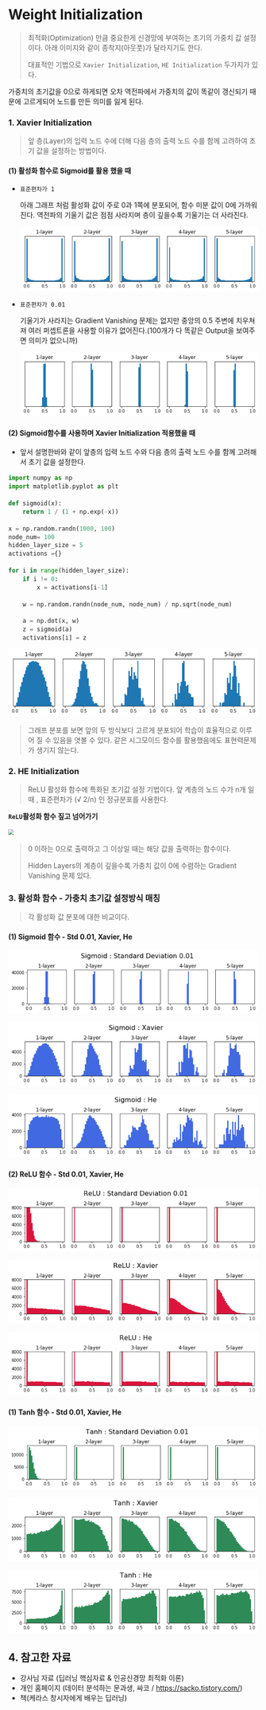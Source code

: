 # Weight Initialization

> 최적화(Optimization) 만큼 중요한게 신경망에 부여하는 초기의 가중치 값 설정이다.  아래 이미지와 같이 종착지(아웃풋)가 달라지기도 한다.
>
> 대표적인 기법으로 `Xavier Initialization`, `HE Initialization`  두가지가 있다.



가중치의 초기값을 0으로 하게되면 오차 역전파에서 가중치의 값이 똑같이 갱신되기 때문에 고르게되어 노드를 만든 의미를 잃게 된다.



### 1. Xavier Initialization

>  앞 층(Layer)의 입력 노드 수에 더해 다음 층의 출력 노드 수를 함께 고려하여 초기 값을 설정하는 방법이다.

#### (1) 활성화 함수로 Sigmoid를 활용 했을 때

- `표준편차가 1`

  아래 그래프 처럼 활성화 값이 주로 0과 1쪽에 분포되어, 함수 미분 값이 0에 가까워진다. 역전파의 기울기 값은 점점 사라지며 층이 깊을수록 기울기는 더 사라진다.

  ![](https://github.com/dannylee93/Images/blob/master/Image%20Analysis%20A.I/Sigmoid(std_1).jpg?raw=true)

- `표준편차가 0.01`

  기울기가 사라지는 Gradient Vanishing 문제는 없지만 중앙의 0.5 주변에 치우쳐져 여러 퍼셉트론을 사용할 이유가 없어진다.(100개가 다 똑같은 Output을 보여주면 의미가 없으니까)

  ![](https://github.com/dannylee93/Images/blob/master/Image%20Analysis%20A.I/Sigmoid(std_0.01).jpg?raw=true)



#### (2) Sigmoid함수를 사용하며 Xavier Initialization 적용했을 때

- 앞서 설명한바와 같이 앞층의 입력 노드 수와 다음 층의 출력 노드 수를 함께 고려해서 초기 값을 설정한다.

```python
import numpy as np
import matplotlib.pyplot as plt

def sigmoid(x):
    return 1 / (1 + np.exp(-x))

x = np.random.randn(1000, 100)
node_num= 100
hidden_layer_size = 5
activations ={}

for i in range(hidden_layer_size):
    if i != 0:
        x = activations[i-1]
        
    w = np.random.randn(node_num, node_num) / np.sqrt(node_num)
    
    a = np.dot(x, w)
    z = sigmoid(a)
    activations[i] = z
```

![](https://github.com/dannylee93/Images/blob/master/Image%20Analysis%20A.I/Xavier_Ini.jpg?raw=true)

> 그래프 분포를 보면 앞의 두 방식보다 고르게 분포되어 학습이 효율적으로 이루어 질 수 있음을 엿볼 수 있다. 같은 시그모이드 함수를 활용했음에도 표현력문제가 생기지 않는다.



### 2. HE Initialization

> ReLU 활성화 함수에 특화된 초기값 설정 기법이다. 앞 계층의 노드 수가 n개 일때 , 표준편차가 (√ 2/n) 인 정규분포를 사용한다.



**`ReLU`활성화 함수 짚고 넘어가기**

<img src="https://miro.medium.com/max/666/1*nrxtwp6rzqdFhgYh0x-eVw.png" style="zoom:67%;" />

> 0 이하는 0으로 출력하고 그 이상일 때는 해당 값을 출력하는 함수이다.
>
> Hidden Layers의 계층이 깊을수록 가충치 값이 0에 수렴하는 Gradient Vanishing 문제 있다.



### 3. 활성화 함수 - 가충치 초기값 설정방식 매칭

> 각 활성화 값 분포에 대한 비교이다.

#### (1) Sigmoid 함수 - Std 0.01, Xavier, He

![](https://github.com/dannylee93/Images/blob/master/Image%20Analysis%20A.I/Sigmoid_Standard(std_0.01).jpg?raw=true)

![](https://github.com/dannylee93/Images/blob/master/Image%20Analysis%20A.I/Sigmoid_Xavier(std_0.01).jpg?raw=true)

![](https://github.com/dannylee93/Images/blob/master/Image%20Analysis%20A.I/Sigmoid_HE(std_0.01).jpg?raw=true)

#### (2) ReLU 함수 - Std 0.01, Xavier, He

![](https://github.com/dannylee93/Images/blob/master/Image%20Analysis%20A.I/ReLU_Standard(std_0.01).jpg?raw=true)

![](https://github.com/dannylee93/Images/blob/master/Image%20Analysis%20A.I/ReLU_Xavier(std_0.01).jpg?raw=true)

![](https://github.com/dannylee93/Images/blob/master/Image%20Analysis%20A.I/ReLU_HE(std_0.01).jpg?raw=true)

#### (1) Tanh 함수 - Std 0.01, Xavier, He

![](https://github.com/dannylee93/Images/blob/master/Image%20Analysis%20A.I/Tanh_Standard(std_0.01).jpg?raw=true)

![](https://github.com/dannylee93/Images/blob/master/Image%20Analysis%20A.I/Tanh_Xavier(std_0.01).jpg?raw=true)

![](https://github.com/dannylee93/Images/blob/master/Image%20Analysis%20A.I/Tanh_HE(std_0.01).jpg?raw=true)



## 4. 참고한 자료

- 강사님 자료 (딥러닝 핵심자료 & 인공신경망 최적화 이론)
- 개인 홈페이지 (데이터 분석하는 문과생, 싸코 / https://sacko.tistory.com/)
- 책(케라스 창시자에게 배우는 딥러닝)